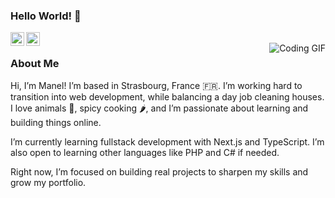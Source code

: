 ### Hello World! 👋

<a href="https://www.linkedin.com/in/manel-ariapala/">
  <img align="left" alt="Manel's LinkedIn" width="22px" src="https://cdn.jsdelivr.net/npm/simple-icons@v3/icons/linkedin.svg" />
</a>
<a href="https://github.com/AhBooChai">
  <img align="left" alt="Manel's Github" width="22px" src="https://cdn.jsdelivr.net/npm/simple-icons@v3/icons/github.svg" />
</a>
<br />
<img align="right" alt="Coding GIF" src="https://raw.githubusercontent.com/JoeyBling/JoeyBling/master/pic/pusheencode.gif" />

### About Me

Hi, I’m Manel! I’m based in Strasbourg, France 🇫🇷.
I’m working hard to transition into web development, while balancing a day job cleaning houses.
I love animals 🐾, spicy cooking 🌶️, and I’m passionate about learning and building things online.

I’m currently learning fullstack development with Next.js and TypeScript.
I’m also open to learning other languages like PHP and C# if needed.

Right now, I’m focused on building real projects to sharpen my skills and grow my portfolio.
